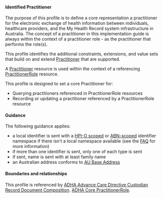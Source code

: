 #### Identified Practitioner
The purpose of this profile is to define a core representation a practitioner for the electronic exchange of health information between individuals, healthcare providers, and the My Health Record system infrastructure in Australia. The concept of a practitioner in this implementation guide is always within the context of a practitioner role - as the practitioner that performs the role(s). 

This profile identifies the additional constraints, extensions, and value sets that build on and extend [Practitioner](http://hl7.org/fhir/R4/practitioner.html) that are supported. 

A [Practitioner](http://hl7.org/fhir/R4/practitioner.html) resource is used within the context of a referencing [PractitionerRole](http://hl7.org/fhir/R4/practitionerrole.html) resource. 

This profile is designed to set a core Practitioner for:
* Querying practitioners referenced in PractitionerRole resources
* Recording or updating a practitioner referenced by a PractitionerRole resource

#### Guidance
The following guidance applies:
<ul>
<li>a local identifier is sent with a <a href="http://ns.electronichealth.net.au/id/hpio-scoped/service-provider-individual/1.0/index.html">HPI-O scoped</a> or <a href="http://ns.electronichealth.net.au/id/abn-scoped/service-provider-individual/1.0/index.html">ABN-scoped</a> identifier namespace if there isn't a local namespace available (see the <a href="https://github.com/AuDigitalHealth/ci-fhir-r4/wiki/Frequently-Asked-Questions">FAQ</a> for more information)</li>
<li>if more than one identifier is sent, only one of each type is sent</li>
<li>if sent, name is sent with at least family name</li>
<li>an Australian address conforms to <a href="http://build.fhir.org/ig/hl7au/au-fhir-base/StructureDefinition-au-address.html">AU Base Address</a></li>
</ul>

#### Boundaries and relationships
This profile is referenced by 
[ADHA Advance Care Directive Custodian Record Document Composition](StructureDefinition-dh-composition-acdcr-1.html).
[ADHA Core PractitionerRole](StructureDefinition-dh-practitionerrole-core-1.html).